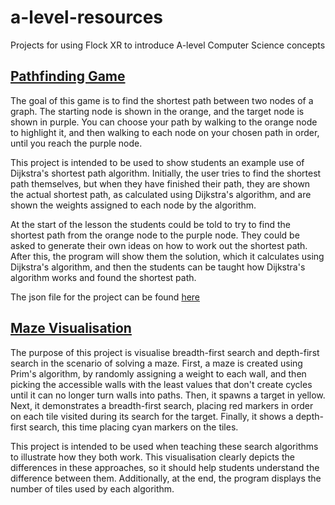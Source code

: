 # a-level-resources
Projects for using Flock XR to introduce A-level Computer Science concepts

## [Pathfinding Game](https://flipcomputing.github.io/a-level-resources/pathfinding.html)

The goal of this game is to find the shortest path between two nodes of a graph. The starting node is shown in the orange, and the target node is shown in purple. You can choose your path by walking to the orange node to highlight it, and then walking to each node on your chosen path in order, until you reach the purple node.

This project is intended to be used to show students an example use of Dijkstra's shortest path algorithm. Initially, the user tries to find the shortest path themselves, but when they have finished their path, they are shown the actual shortest path, as calculated using Dijkstra's algorithm, and are shown the weights assigned to each node by the algorithm.

At the start of the lesson the students could be told to try to find the shortest path from the orange node to the purple node. They could be asked to generate their own ideas on how to work out the shortest path. After this, the program will show them the solution, which it calculates using Dijkstra's algorithm, and then the students can be taught how Dijkstra's algorithm works and found the shortest path.

The json file for the project can be found [here](https://github.com/flipcomputing/a-level-resources/blob/main/pathfinding.json)

## [Maze Visualisation](https://flipcomputing.github.io/a-level-resources/maze.html)

The purpose of this project is visualise breadth-first search and depth-first search in the scenario of solving a maze. First, a maze is created using Prim's algorithm, by randomly assigning a weight to each wall, and then picking the accessible walls with the least values that don't create cycles until it can no longer turn walls into paths. Then, it spawns a target in yellow. Next, it demonstrates a breadth-first search, placing red markers in order on each tile visited during its search for the target. Finally, it shows a depth-first search, this time placing cyan markers on the tiles.

This project is intended to be used when teaching these search algorithms to illustrate how they both work. This visualisation clearly depicts the differences in these approaches, so it should help students understand the difference between them. Additionally, at the end, the program displays the number of tiles used by each algorithm.
